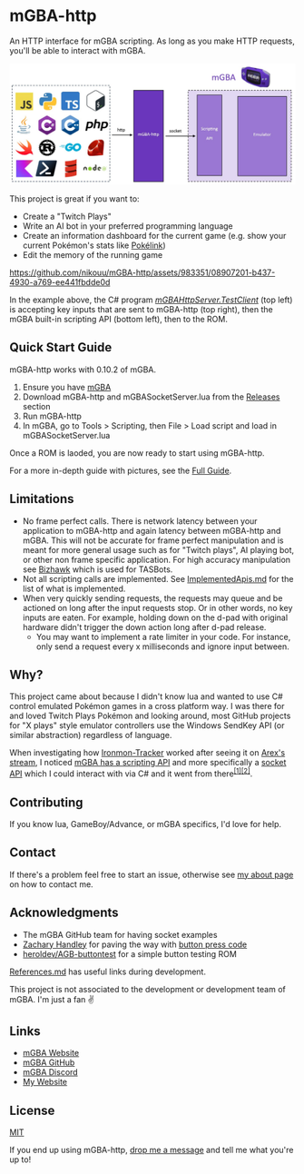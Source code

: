 # mGBA-http

An HTTP interface for mGBA scripting. As long as you make HTTP requests, you'll be able to interact with mGBA.

![](docs\Images\FlowDiagram.jpg)

This project is great if you want to:
- Create a "Twitch Plays" 
- Write an AI bot in your preferred programming language
- Create an information dashboard for the current game (e.g. show your current Pokémon's stats like [Pokélink](https://twitter.com/pokelinkapp))
- Edit the memory of the running game

https://github.com/nikouu/mGBA-http/assets/983351/08907201-b437-4930-a769-ee441fbdde0d

In the example above, the C# program _[mGBAHttpServer.TestClient](../src/mGBAHttpServer.TestClient)_ (top left) is accepting key inputs that are sent to mGBA-http (top right), then the mGBA built-in scripting API (bottom left), then to the ROM.

## Quick Start Guide
mGBA-http works with 0.10.2 of mGBA.

1. Ensure you have [mGBA](https://mgba.io/downloads.html)
1. Download mGBA-http and mGBASocketServer.lua from the [Releases](https://github.com/nikouu/mGBA-http/releases/latest) section 
1. Run mGBA-http
1. In mGBA, go to Tools > Scripting, then File > Load script and load in mGBASocketServer.lua

Once a ROM is laoded, you are now ready to start using mGBA-http.

For a more in-depth guide with pictures, see the [Full Guide](docs/FullGuide.md).

## Limitations
- No frame perfect calls. There is network latency between your application to mGBA-http and again latency between mGBA-http and mGBA. This will not be accurate for frame perfect manipulation and is meant for more general usage such as for "Twitch plays", AI playing bot, or other non frame specific application. For high accuracy manipulation see [Bizhawk](https://tasvideos.org/BizHawk/) which is used for TASBots.
- Not all scripting calls are implemented. See [ImplementedApis.md](docs/ImplementedApis.md) for the list of what is implemented.
- When very quickly sending requests, the requests may queue and be actioned on long after the input requests stop. Or in other words, no key inputs are eaten. For example, holding down on the d-pad with original hardware didn't trigger the down action long after d-pad release.
	- You may want to implement a rate limiter in your code. For instance, only send a request every x milliseconds and ignore input between. 

## Why?
This project came about because I didn't know lua and wanted to use C# control emulated Pokémon games in a cross platform way. I was there for and loved Twitch Plays Pokémon and looking around, most GitHub projects for "X plays" style emulator controllers use the Windows SendKey API (or similar abstraction) regardless of language. 

When investigating how [Ironmon-Tracker](https://github.com/besteon/Ironmon-Tracker) worked after seeing it on [Arex's stream](https://www.twitch.tv/arex), I noticed [mGBA has a scripting API](https://mgba.io/docs/scripting.html) and more specifically a [socket API](https://mgba.io/docs/scripting.html#lua-root-socket) which I could interact with via C# and it went from there<sup>[[1]](https://github.com/nikouu/mGBA-lua-HelloWorld)</sup><sup>[[2]](https://github.com/nikouu/mGBA-lua-Socket)</sup>.

## Contributing
If you know lua, GameBoy/Advance, or mGBA specifics, I'd love for help. 

## Contact
If there's a problem feel free to start an issue, otherwise see [my about page](https://www.nikouusitalo.com/about/#contact) on how to contact me. 

## Acknowledgments
- The mGBA GitHub team for having socket examples
- [Zachary Handley](https://zachhandley.com/) for paving the way with [button press code](https://discord.com/channels/453962671499509772/979634439237816360/1124075643143995522)
- [heroldev/AGB-buttontest](https://github.com/heroldev/AGB-buttontest) for a simple button testing ROM

[References.md](docs/References.md) has useful links during development.

This project is not associated to the development or development team of mGBA. I'm just a fan ✌

## Links
- [mGBA Website](https://mgba.io/)
- [mGBA GitHub](https://github.com/mgba-emu/mgba)
- [mGBA Discord](https://discord.gg/em2M2sG)
- [My Website](https://www.nikouusitalo.com/)

## License
[MIT](LICENSE)

If you end up using mGBA-http, [drop me a message](https://www.nikouusitalo.com/about/#contact) and tell me what you're up to!
